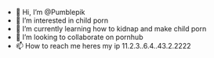 - 👋 Hi, I’m @Pumblepik
- 👀 I’m interested in child porn
- 🌱 I’m currently learning how to kidnap and make child porn
- 💞️ I’m looking to collaborate on pornhub
- 📫 How to reach me heres my ip 11.2.3..6.4..43.2.2222

<!---
Pumblepik/Pumblepik is a ✨ special ✨ repository because its `README.md` (this file) appears on your GitHub profile.
You can click the Preview link to take a look at your changes.
--->
